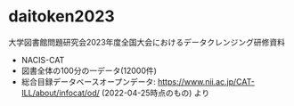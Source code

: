 # daitoken2023
大学図書館問題研究会2023年度全国大会におけるデータクレンジング研修資料

- NACIS-CAT
 - 図書全体の100分の一データ(12000件)
 - 総合目録データベースオープンデータ: https://www.nii.ac.jp/CAT-ILL/about/infocat/od/ (2022-04-25時点のもの) より
